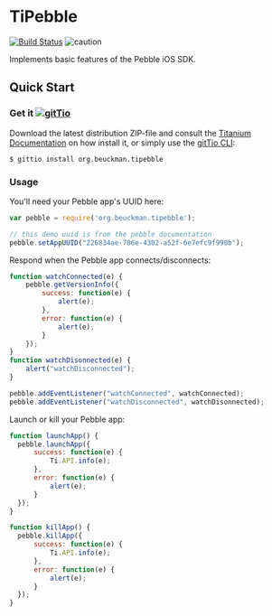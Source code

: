 # TiPebble #

[![Build Status](https://travis-ci.org/jbeuckm/AutoGraph.png)](https://travis-ci.org/jbeuckm/AutoGraph)
![caution](http://img.shields.io/badge/new%20project-caution-orange.svg)

Implements basic features of the Pebble iOS SDK.

## Quick Start

### Get it [![gitTio](http://gitt.io/badge.png)](http://gitt.io/component/org.beuckman.tipebble)
Download the latest distribution ZIP-file and consult the [Titanium Documentation](http://docs.appcelerator.com/titanium/latest/#!/guide/Using_a_Module) on how install it, or simply use the [gitTio CLI](http://gitt.io/cli):

`$ gittio install org.beuckman.tipebble`

### Usage ###

You'll need your Pebble app's UUID here:

```javascript
var pebble = require('org.beuckman.tipebble');

// this demo uuid is from the pebble documentation
pebble.setAppUUID("226834ae-786e-4302-a52f-6e7efc9f990b");
```

Respond when the Pebble app connects/disconnects:

```javascript
function watchConnected(e) {
    pebble.getVersionInfo({
        success: function(e) {
            alert(e);
        },
        error: function(e) {
            alert(e);
        }
    });
}
function watchDisonnected(e) {
    alert("watchDisconnected");
}

pebble.addEventListener("watchConnected", watchConnected);
pebble.addEventListener("watchDisconnected", watchDisonnected);
```

Launch or kill your Pebble app:

```javascript
function launchApp() {
  pebble.launchApp({
      success: function(e) {
          Ti.API.info(e);
      },
      error: function(e) {
          alert(e);
      }
  });
}

function killApp() {
  pebble.killApp({
      success: function(e) {
          Ti.API.info(e);
      },
      error: function(e) {
          alert(e);
      }
  });
}
```
